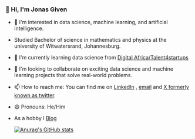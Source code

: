 ### 👋 Hi, I'm Jonas Given

- 👀 I'm interested in data science, machine learning, and artificial intelligence. <br/>

- Studied Bachelor of science in mathematics and physics at the university of Witwatersrand, Johannesburg.<br/>

- 🌱 I'm currently learning data science from [Digital Africa/Talent4startups](https://digital-africa.co/en/programmes/talent-4-startups/) <br/>

- 💞️ I'm looking to collaborate on exciting data science and machine learning projects that solve real-world problems. <br/>

- 📫 How to reach me: You can find me on [LinkedIn](https://www.linkedin.com/in/jonas-hlatsjwayo-28010517a/) , [email](jonasgiven18@gmail.com) and [X formerly known as twitter](https://x.com/home). <br/>

- 😄 Pronouns: He/Him <br/>
 
- As a hobby I [Blog](https://hlatsjwayo.wordpress.com/) <br/>

  [![Anurag's GitHub stats](https://github-readme-stats.vercel.app/api?username=jonasgiven)](https://github.com/anuraghazra/github-readme-stats)

